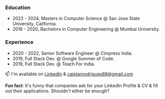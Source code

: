 ### Education

- 2022 - 2024, Masters in Computer Science @ San Jose State University, California.
- 2016 - 2020, Bachelors in Computer Engineering @ Mumbai University.

### Experience

- 2020 - 2022, Senior Software Engineer @ Cimpress India.
- 2019, Full Stack Dev. @ Google Summer of Code.
- 2019, Full Stack Dev. @ Teach For India.

📫 I'm available on [LinkedIn](https://www.linkedin.com/in/rodriguescajetan/) & cajetanrodrigues88@gmail.com

**Fun fact**: It's funny that companies ask for your LinkedIn Profile & CV & fill out their applications. Shouldn't either be enough?
